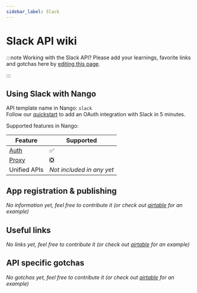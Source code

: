 ```yaml
---
sidebar_label: Slack
---
```


# Slack API wiki

:::note Working with the Slack API?
Please add your learnings, favorite links and gotchas here by [editing this page](https://github.com/nangohq/nango/tree/master/docs/docs/providers/slack.md).

:::

## Using Slack with Nango

API template name in Nango: `slack`  
Follow our [quickstart](../quickstart.md) to add an OAuth integration with Slack in 5 minutes.

Supported features in Nango:

| Feature                            | Supported                 |
| ---------------------------------- | ------------------------- |
| [Auth](/nango-auth/core-concepts)  | ✅                        |
| [Proxy](/nango-unified-apis/proxy) | ❎                        |
| Unified APIs                       | _Not included in any yet_ |

## App registration & publishing

_No information yet, feel free to contribute it (or check out [airtable](airtable.md) for an example)_

## Useful links

_No links yet, feel free to contribute it (or check out [airtable](airtable.md) for an example)_

## API specific gotchas

_No gotchas yet, feel free to contribute it (or check out [airtable](airtable.md) for an example)_
